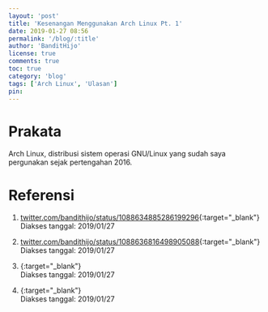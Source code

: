 ```yaml
---
layout: 'post'
title: 'Kesenangan Menggunakan Arch Linux Pt. 1'
date: 2019-01-27 08:56
permalink: '/blog/:title'
author: 'BanditHijo'
license: true
comments: true
toc: true
category: 'blog'
tags: ['Arch Linux', 'Ulasan']
pin:
---
```


<!-- BANNER OF THE POST -->
<!-- <img class="post&#45;body&#45;img" src="{{ site.lazyload.logo_blank_banner }}" data&#45;echo="#" alt="banner"> -->

# Prakata

Arch Linux, distribusi sistem operasi GNU/Linux yang sudah saya pergunakan sejak pertengahan 2016.


# Referensi

1. [twitter.com/bandithijo/status/1088634885286199296](https://twitter.com/bandithijo/status/1088634885286199296){:target="_blank"}
<br>Diakses tanggal: 2019/01/27

2. [twitter.com/bandithijo/status/1088636816498905088](https://twitter.com/bandithijo/status/1088636816498905088){:target="_blank"}
<br>Diakses tanggal: 2019/01/27

3. [](){:target="_blank"}
<br>Diakses tanggal: 2019/01/27

4. [](){:target="_blank"}
<br>Diakses tanggal: 2019/01/27

